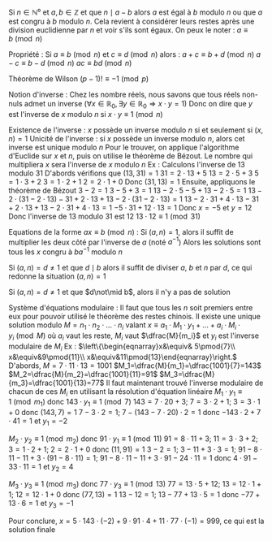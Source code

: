 Si $n\in\mathbb N⁰$ et $a, b\in\mathbb Z$ et que $n\mid a-b$ alors $a$ est égal à $b$ modulo $n$ ou que $a$ est congru à $b$ modulo $n$.
Cela revient à considérer leurs restes après une division euclidienne par $n$ et voir s'ils sont égaux.
On peux le noter : $a\equiv b\pmod{n}$ 

Propriété : 
Si $a\equiv b\pmod{n}$ et $c\equiv d\pmod{n}$ alors :
$a+c\equiv b+d\pmod n$ 
$a-c\equiv b-d\pmod n$ 
$ac\equiv bd\pmod n$ 

Théorème de Wilson
$(p-1)!\equiv -1\pmod{p}$   

Notion d'inverse : 
Chez les nombre réels, nous savons que tous réels non-nuls admet un inverse ($\forall x\in\mathbb R_0, \exists y\in\mathbb R_0\Rightarrow x\cdot y=1$)
Donc on dire que $y$ est l'inverse de $x$ modulo $n$ si $x\cdot y\equiv 1\pmod{n}$ 

Existence de l'inverse : $x$ possède un inverse modulo $n$ si et seulement si $(x,n)=1$
Unicité de l'inverse : si $x$ possède un inverse modulo $n$, alors cet inverse est unique modulo $n$
Pour le trouver, on applique l'algorithme d'Euclide sur $x$ et $n$, puis on utilise le théorème de Bézout. Le nombre qui multipliera $x$ sera l'inverse de $x$ modulo $n$
Ex : 
Calculons l'inverse de $13$ modulo $31$
D'abords vérifions que $(13,31)=1$
$31=2\cdot13+5$ 
$13=2\cdot5+3$
$5=1\cdot3+2$
$3=1\cdot2+1$
$2=2\cdot1+0$
Donc $(31, 13)=1$ 
Ensuite, appliquons le théorème de Bézout
$3-2=1$
$3-5+3=1$
$13-2\cdot5-5+13-2\cdot5=1$
$13-2\cdot(31-2\cdot13)-31+2\cdot13+13-2\cdot(31-2\cdot13)=1$ 
$13-2\cdot31+4\cdot13-31+2\cdot13+13-2\cdot31+4\cdot13=1$ 
$-5\cdot31+12\cdot13=1$ 
Donc $x=-5$ et $y=12$ 
Donc l'inverse de $13$ modulo $31$ est $12$
$13\cdot12\equiv1\pmod{31}$ 

Equations de la forme $ax\equiv b\pmod{n}$ :
Si $(a,n)=1$, alors il suffit de multiplier les deux côté par l'inverse de $a$ (noté $a^{-1}$)
Alors les solutions sont tous les $x$ congru à $ba^{-1}$ modulo $n$

Si $(a,n)=d\neq1$ et que $d\mid b$ alors il suffit de diviser $a$, $b$ et $n$ par $d$, ce qui redonne la situation $(a,n)=1$

Si $(a,n)=d\neq1$ et que $d\not\mid b$, alors il n'y a pas de solution

Système d'équations modulaire :
Il faut que tous les $n$ soit premiers entre eux pour pouvoir utilisé le théorème des restes chinois.
Il existe une unique solution modulo $M=n_1\cdot n_2\cdot\ldots\cdot n_i$ valant $x\equiv a_1\cdot M_1\cdot y_1+\ldots+a_i\cdot M_i\cdot y_i\pmod{M}$ 
où $a_i$ vaut les reste, $M_i$ vaut $\dfrac{M}{m_i}$ et $y_i$ est l'inverse modulaire de $M_i$ 
Ex : 
$\left\{\begin{eqnarray}x&\equiv& 5\pmod{7}\\ x&\equiv&9\pmod{11}\\ x&\equiv&11\pmod{13}\end{eqnarray}\right.$ 
D'abords, $M=7\cdot11\cdot13=1001$ 
$M_1=\dfrac{M}{m_1}=\dfrac{1001}{7}=143$ 
$M_2=\dfrac{M}{m_2}=\dfrac{1001}{11}=91$ 
$M_3=\dfrac{M}{m_3}=\dfrac{1001}{13}=77$ 
Il faut maintenant trouvé l'inverse modulaire de chacun de ces $M_i$ en utilisant la résolution d'équation linéaire
$M_1\cdot y_1\equiv1\pmod{m_1}$ donc $143\cdot y_1\equiv 1\pmod{7}$ 
$143=7\cdot20+3$; $7=3\cdot2+1$; $3=3\cdot1+0$ donc $(143,7)=1$ 
$7-3\cdot2=1$; $7-(143-7\cdot20)\cdot2=1$ donc $-143\cdot2+7\cdot41=1$ et $y_1=-2$ 

$M_2\cdot y_2\equiv1\pmod{m_2}$ donc $91\cdot y_1\equiv 1\pmod{11}$ 
$91=8\cdot11+3$; $11=3\cdot3+2$; $3=1\cdot2+1$; $2=2\cdot1+0$ donc $(11,91)=1$ 
$3-2=1$; $3-11+3\cdot3=1$; $91-8\cdot11-11+3\cdot(91-8\cdot11)=1$; $91-8\cdot11-11+3\cdot91-24\cdot11=1$ donc $4\cdot91-33\cdot11=1$ et $y_2=4$ 

$M_3\cdot y_3\equiv1\pmod{m_3}$ donc $77\cdot y_3\equiv 1\pmod{13}$ 
$77=13\cdot5+12$; $13=12\cdot1+1$; $12=12\cdot1+0$ donc $(77,13)=1$
$13-12=1$; $13-77+13\cdot5=1$ donc $-77+13\cdot6=1$ et $y_3=-1$

Pour conclure, $x=5\cdot143\cdot(-2)+9\cdot91\cdot4+11\cdot77\cdot(-1)=999$, ce qui est la solution finale